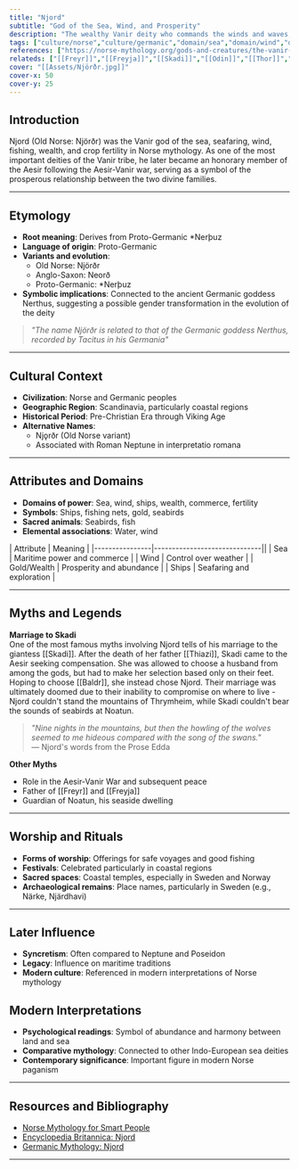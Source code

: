 ```yaml
---
title: "Njord"
subtitle: "God of the Sea, Wind, and Prosperity"
description: "The wealthy Vanir deity who commands the winds and waves, bringing fortune to seafarers and abundance to coastal lands"
tags: ["culture/norse","culture/germanic","domain/sea","domain/wind","domain/wealth","domain/fertility","trait/male","trait/deity","trait/vanir","motif/A282"]
references: ["https://norse-mythology.org/gods-and-creatures/the-vanir-gods-and-goddesses/njord/","https://www.britannica.com/topic/Njord","https://www.germanicmythology.com/index.html"]
relateds: ["[[Freyr]]","[[Freyja]]","[[Skadi]]","[[Odin]]","[[Thor]]","[[Neptune]]","[[Poseidon]]"]
cover: "[[Assets/Njörðr.jpg]]"
cover-x: 50
cover-y: 25
---
```

## Introduction
Njord (Old Norse: Njörðr) was the Vanir god of the sea, seafaring, wind, fishing, wealth, and crop fertility in Norse mythology. As one of the most important deities of the Vanir tribe, he later became an honorary member of the Aesir following the Aesir-Vanir war, serving as a symbol of the prosperous relationship between the two divine families.

---

## Etymology

- **Root meaning**: Derives from Proto-Germanic *Nerþuz
- **Language of origin**: Proto-Germanic
- **Variants and evolution**: 
  - Old Norse: Njörðr
  - Anglo-Saxon: Neorð
  - Proto-Germanic: *Nerþuz
- **Symbolic implications**: Connected to the ancient Germanic goddess Nerthus, suggesting a possible gender transformation in the evolution of the deity

> _"The name Njörðr is related to that of the Germanic goddess Nerthus, recorded by Tacitus in his Germania"_

---

## Cultural Context

- **Civilization**: Norse and Germanic peoples
- **Geographic Region**: Scandinavia, particularly coastal regions
- **Historical Period**: Pre-Christian Era through Viking Age
- **Alternative Names**:
  - Njǫrðr (Old Norse variant)
  - Associated with Roman Neptune in interpretatio romana

---

## Attributes and Domains

- **Domains of power**: Sea, wind, ships, wealth, commerce, fertility
- **Symbols**: Ships, fishing nets, gold, seabirds
- **Sacred animals**: Seabirds, fish
- **Elemental associations**: Water, wind

| Attribute      | Meaning                      |
|----------------|------------------------------||
| Sea            | Maritime power and commerce  |
| Wind           | Control over weather         |
| Gold/Wealth    | Prosperity and abundance     |
| Ships          | Seafaring and exploration    |

---

## Myths and Legends

**Marriage to Skadi**  
One of the most famous myths involving Njord tells of his marriage to the giantess [[Skadi]]. After the death of her father [[Thiazi]], Skadi came to the Aesir seeking compensation. She was allowed to choose a husband from among the gods, but had to make her selection based only on their feet. Hoping to choose [[Baldr]], she instead chose Njord. Their marriage was ultimately doomed due to their inability to compromise on where to live - Njord couldn't stand the mountains of Thrymheim, while Skadi couldn't bear the sounds of seabirds at Noatun.

> _"Nine nights in the mountains, but then the howling of the wolves seemed to me hideous compared with the song of the swans."_  
> — Njord's words from the Prose Edda

**Other Myths**  
- Role in the Aesir-Vanir War and subsequent peace
- Father of [[Freyr]] and [[Freyja]]
- Guardian of Noatun, his seaside dwelling

---

## Worship and Rituals

- **Forms of worship**: Offerings for safe voyages and good fishing
- **Festivals**: Celebrated particularly in coastal regions
- **Sacred spaces**: Coastal temples, especially in Sweden and Norway
- **Archaeological remains**: Place names, particularly in Sweden (e.g., Närke, Njärdhavi)

---

## Later Influence

- **Syncretism**: Often compared to Neptune and Poseidon
- **Legacy**: Influence on maritime traditions
- **Modern culture**: Referenced in modern interpretations of Norse mythology

## Modern Interpretations

- **Psychological readings**: Symbol of abundance and harmony between land and sea
- **Comparative mythology**: Connected to other Indo-European sea deities
- **Contemporary significance**: Important figure in modern Norse paganism

---

## Resources and Bibliography

- [Norse Mythology for Smart People](https://norse-mythology.org/gods-and-creatures/the-vanir-gods-and-goddesses/njord/)
- [Encyclopedia Britannica: Njord](https://www.britannica.com/topic/Njord)
- [Germanic Mythology: Njord](https://www.germanicmythology.com/index.html)

---